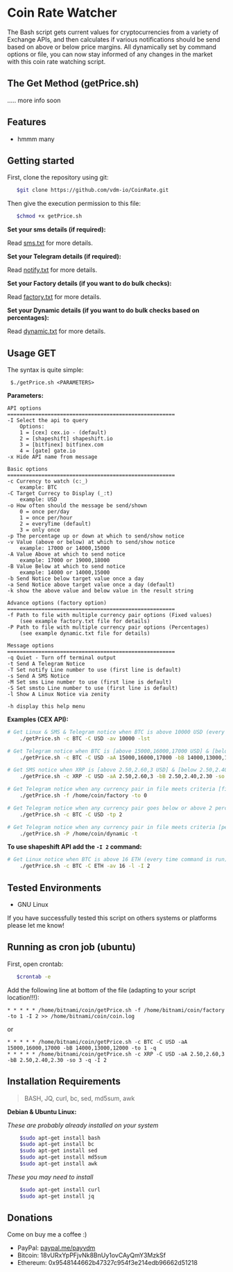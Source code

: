 # Coin Rate Watcher
The Bash script gets current values for cryptocurrencies from a variety of Exchange APIs, and then calculates if various notifications should be send based on above or below price margins. All dynamically set by command options or file, you can now stay informed of any changes in the market with this coin rate watching script.

## The Get Method (getPrice.sh)

..... more info soon

## Features

* hmmm many

## Getting started

First, clone the repository using git:

```bash
   $git clone https://github.com/vdm-io/CoinRate.git
```

Then give the execution permission to this file:

```bash
   $chmod +x getPrice.sh
```

**Set your sms details (if required):**

Read [sms.txt](https://github.com/vdm-io/CoinRate/blob/master/sms.txt) for more details.

**Set your Telegram details (if required):**

Read [notify.txt](https://github.com/vdm-io/CoinRate/blob/master/notify.txt) for more details.

**Set your Factory details (if you want to do bulk checks):**

Read [factory.txt](https://github.com/vdm-io/CoinRate/blob/master/factory.txt) for more details.

**Set your Dynamic details (if you want to do bulk checks based on percentages):**

Read [dynamic.txt](https://github.com/vdm-io/CoinRate/blob/master/dynamic.txt) for more details.

## Usage GET

The syntax is quite simple:

```
 $./getPrice.sh <PARAMETERS>
```

**Parameters:**  
```text
API options
======================================================
-I Select the api to query 
	Options:
	1 = [cex] cex.io - (default)
	2 = [shapeshift] shapeshift.io
	3 = [bitfinex] bitfinex.com
	4 = [gate] gate.io
-x Hide API name from message

Basic options
======================================================
-c Currency to watch (c:_)
	example: BTC
-C Target Currecy to Display (_:t)
	example: USD
-o How often should the message be send/shown
	0 = once per/day
	1 = once per/hour
	2 = everyTime (default)
	3 = only once
-p The percentage up or down at which to send/show notice
-v Value (above or below) at which to send/show notice
	example: 17000 or 14000,15000
-A Value Above at which to send notice
	example: 17000 or 19000,18000
-B Value Below at which to send notice
	example: 14000 or 14000,15000
-b Send Notice below target value once a day
-a Send Notice above target value once a day (default)
-k show the above value and below value in the result string

Advance options (factory option)
======================================================
-f Path to file with multiple currency pair options (Fixed values)
	(see example factory.txt file for details)
-P Path to file with multiple currency pair options (Percentages)
	(see example dynamic.txt file for details)

Message options
======================================================
-q Quiet - Turn off terminal output
-t Send A Telegram Notice
-T Set notify Line number to use (first line is default)
-s Send A SMS Notice
-M Set sms Line number to use (first line is default)
-S Set smsto Line number to use (first line is default)
-l Show A Linux Notice via zenity

-h display this help menu
```

**Examples (CEX API):**
```bash
# Get Linux & SMS & Telegram notice when BTC is above 10000 USD (every time command is run)
    ./getPrice.sh -c BTC -C USD -av 10000 -lst

# Get Telegram notice when BTC is [above 15000,16000,17000 USD] & [below 14000,13000,12000 USD] (every hour - if run in crontab)
    ./getPrice.sh -c BTC -C USD -aA 15000,16000,17000 -bB 14000,13000,12000 -to 1

# Get SMS notice when XRP is [above 2.50,2.60,3 USD] & [below 2.50,2.40,2.30 USD] (only once - if run in crontab)
    ./getPrice.sh -c XRP -C USD -aA 2.50,2.60,3 -bB 2.50,2.40,2.30 -so 3

# Get Telegram notice when any currency pair in file meets criteria [fixed amount] (once a day - if run in crontab)
    ./getPrice.sh -f /home/coin/factory -to 0

# Get Telegram notice when any currency pair goes below or above 2 percent (every time - if run in crontab)
    ./getPrice.sh -c BTC -C USD -tp 2

# Get Telegram notice when any currency pair in file meets criteria [percentage] (every time - if run in crontab)
    ./getPrice.sh -P /home/coin/dynamic -t
```

**To use shapeshift API add the `-I 2` command:**
```bash
# Get Linux notice when BTC is above 16 ETH (every time command is run)
    ./getPrice.sh -c BTC -C ETH -av 16 -l -I 2
```

## Tested Environments

* GNU Linux

If you have successfully tested this script on others systems or platforms please let me know!

## Running as cron job (ubuntu)

First, open crontab:

```bash
   $crontab -e
```

Add the following line at bottom of the file (adapting to your script location!!!):

```crontab
* * * * * /home/bitnami/coin/getPrice.sh -f /home/bitnami/coin/factory -to 1 -I 2 >> /home/bitnami/coin/coin.log
```
or
```crontab
* * * * * /home/bitnami/coin/getPrice.sh -c BTC -C USD -aA 15000,16000,17000 -bB 14000,13000,12000 -to 1 -q
* * * * * /home/bitnami/coin/getPrice.sh -c XRP -C USD -aA 2.50,2.60,3 -bB 2.50,2.40,2.30 -so 3 -q -I 2
```
   
## Installation Requirements

> BASH, JQ, curl, bc, sed, md5sum, awk

**Debian & Ubuntu Linux:**

_These are probably already installed on your system_
```bash
	$sudo apt-get install bash
	$sudo apt-get install bc
	$sudo apt-get install sed
	$sudo apt-get install md5sum
	$sudo apt-get install awk
```
_These you may need to install_
```bash
	$sudo apt-get install curl
	$sudo apt-get install jq
```

## Donations

Come on buy me a coffee :)
 * PayPal: [paypal.me/payvdm](https://www.paypal.me/payvdm)
 * Bitcoin: 18vURxYpPFjvNk8BnUy1ovCAyQmY3MzkSf
 * Ethereum: 0x9548144662b47327c954f3e214edb96662d51218
